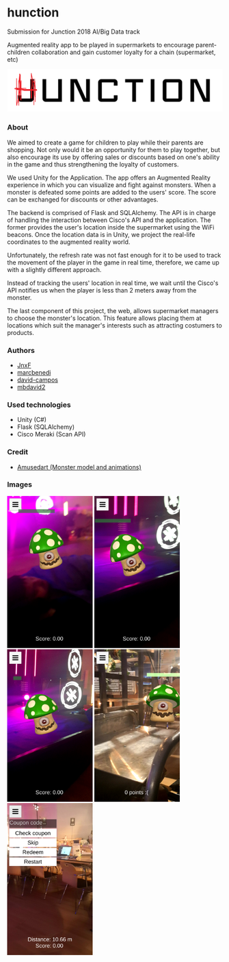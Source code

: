 # hunction

Submission for Junction 2018 AI/Big Data track

Augmented reality app to be played in supermarkets to encourage parent-children collaboration and gain customer loyalty for a chain (supermarket, etc)

<img src="imatges/hunction.png">

### About

We aimed to create a game for children to play while their parents are shopping. Not only would it be an opportunity for them to play together, but also encourage its use by offering sales or discounts based on one's ability in the game and thus strengthening the loyalty of customers. 

We used Unity for the Application.  The app offers an Augmented Reality experience in which you can visualize and fight against monsters. When a monster is defeated some points are added to the users' score. The score can be exchanged for discounts or other advantages. 

The backend is comprised of Flask and SQLAlchemy. The API is in charge of handling the interaction between Cisco's API and the application. The former provides the user's location inside the supermarket using the WiFi beacons. Once the location data is in Unity, we project the real-life coordinates to the augmented reality world. 

Unfortunately, the refresh rate was not fast enough for it to be used to track the movement of the player in the game in real time, therefore, we came up with a slightly different approach.

Instead of tracking the users' location in real time, we wait until the Cisco's API notifies us when the player is less than 2 meters away from the monster.

The last component of this project, the web, allows supermarket managers to choose the monster's location. This feature allows placing them at locations which suit the manager's interests such as attracting costumers to products.  

### Authors

* [JnxF](https://github.com/JnxF)
* [marcbenedi](https://github.com/marcbenedi)
* [david-campos](https://github.com/david-campos)
* [mbdavid2](https://github.com/mbdavid2)

### Used technologies

* Unity (C#)
* Flask (SQLAlchemy)
* Cisco Meraki (Scan API)

### Credit

* [Amusedart (Monster model and animations)](https://assetstore.unity.com/packages/3d/characters/creatures/fantasy-mushroom-mon-115406)

### Images

<img src="imatges/junc1.jpg" width="200px">
<img src="imatges/junc2.jpg" width="200px">
<img src="imatges/junc3.jpg" width="200px">
<img src="imatges/junc4.jpg" width="200px">
<img src="imatges/junc 5.jpg" width="200px">
